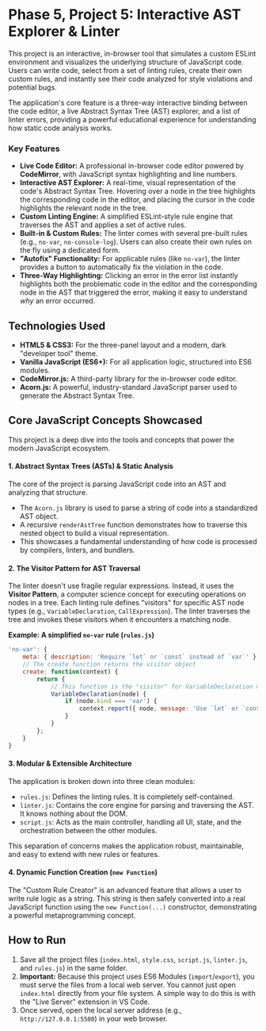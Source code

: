 # Phase 5, Project 5: Interactive AST Explorer & Linter

This project is an interactive, in-browser tool that simulates a custom ESLint environment and visualizes the underlying structure of JavaScript code. Users can write code, select from a set of linting rules, create their own custom rules, and instantly see their code analyzed for style violations and potential bugs.

The application's core feature is a three-way interactive binding between the code editor, a live Abstract Syntax Tree (AST) explorer, and a list of linter errors, providing a powerful educational experience for understanding how static code analysis works.

### Key Features

-   **Live Code Editor:** A professional in-browser code editor powered by **CodeMirror**, with JavaScript syntax highlighting and line numbers.
-   **Interactive AST Explorer:** A real-time, visual representation of the code's Abstract Syntax Tree. Hovering over a node in the tree highlights the corresponding code in the editor, and placing the cursor in the code highlights the relevant node in the tree.
-   **Custom Linting Engine:** A simplified ESLint-style rule engine that traverses the AST and applies a set of active rules.
-   **Built-in & Custom Rules:** The linter comes with several pre-built rules (e.g., `no-var`, `no-console-log`). Users can also create their own rules on the fly using a dedicated form.
-   **"Autofix" Functionality:** For applicable rules (like `no-var`), the linter provides a button to automatically fix the violation in the code.
-   **Three-Way Highlighting:** Clicking an error in the error list instantly highlights both the problematic code in the editor and the corresponding node in the AST that triggered the error, making it easy to understand *why* an error occurred.

## Technologies Used

-   **HTML5 & CSS3:** For the three-panel layout and a modern, dark "developer tool" theme.
-   **Vanilla JavaScript (ES6+):** For all application logic, structured into ES6 modules.
-   **CodeMirror.js:** A third-party library for the in-browser code editor.
-   **Acorn.js:** A powerful, industry-standard JavaScript parser used to generate the Abstract Syntax Tree.

## Core JavaScript Concepts Showcased

This project is a deep dive into the tools and concepts that power the modern JavaScript ecosystem.

#### 1. Abstract Syntax Trees (ASTs) & Static Analysis

The core of the project is parsing JavaScript code into an AST and analyzing that structure.
-   The `Acorn.js` library is used to parse a string of code into a standardized AST object.
-   A recursive `renderAstTree` function demonstrates how to traverse this nested object to build a visual representation.
-   This showcases a fundamental understanding of how code is processed by compilers, linters, and bundlers.

#### 2. The Visitor Pattern for AST Traversal

The linter doesn't use fragile regular expressions. Instead, it uses the **Visitor Pattern**, a computer science concept for executing operations on nodes in a tree. Each linting rule defines "visitors" for specific AST node types (e.g., `VariableDeclaration`, `CallExpression`). The linter traverses the tree and invokes these visitors when it encounters a matching node.

**Example: A simplified `no-var` rule (`rules.js`)**
```javascript
'no-var': {
    meta: { description: 'Require `let` or `const` instead of `var`' },
    // The create function returns the visitor object
    create: function(context) {
        return {
            // This function is the "visitor" for VariableDeclaration nodes
            VariableDeclaration(node) {
                if (node.kind === 'var') {
                    context.report({ node, message: 'Use `let` or `const` instead of `var`.' });
                }
            }
        };
    }
}
```

#### 3. Modular & Extensible Architecture

The application is broken down into three clean modules:
-   `rules.js`: Defines the linting rules. It is completely self-contained.
-   `linter.js`: Contains the core engine for parsing and traversing the AST. It knows nothing about the DOM.
-   `script.js`: Acts as the main controller, handling all UI, state, and the orchestration between the other modules.

This separation of concerns makes the application robust, maintainable, and easy to extend with new rules or features.

#### 4. Dynamic Function Creation (`new Function`)

The "Custom Rule Creator" is an advanced feature that allows a user to write rule logic as a string. This string is then safely converted into a real JavaScript function using the `new Function(...)` constructor, demonstrating a powerful metaprogramming concept.

## How to Run

1.  Save all the project files (`index.html`, `style.css`, `script.js`, `linter.js`, and `rules.js`) in the same folder.
2.  **Important:** Because this project uses ES6 Modules (`import`/`export`), you must serve the files from a local web server. You cannot just open `index.html` directly from your file system. A simple way to do this is with the "Live Server" extension in VS Code.
3.  Once served, open the local server address (e.g., `http://127.0.0.1:5500`) in your web browser.
```
